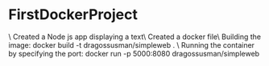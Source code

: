 # FirstDockerProject
\\
Created a Node js app displaying a text\\
Created a docker file\\ 
Building the image: docker build -t dragossusman/simpleweb . \\
Running the container by specifying the port: docker run -p 5000:8080 dragossusman/simpleweb
